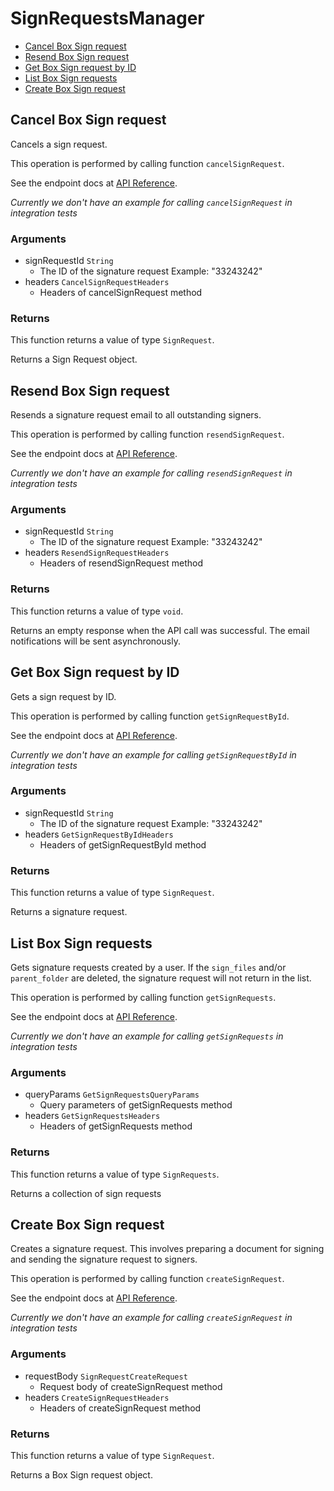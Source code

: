 # SignRequestsManager


- [Cancel Box Sign request](#cancel-box-sign-request)
- [Resend Box Sign request](#resend-box-sign-request)
- [Get Box Sign request by ID](#get-box-sign-request-by-id)
- [List Box Sign requests](#list-box-sign-requests)
- [Create Box Sign request](#create-box-sign-request)

## Cancel Box Sign request

Cancels a sign request.

This operation is performed by calling function `cancelSignRequest`.

See the endpoint docs at
[API Reference](https://developer.box.com/reference/post-sign-requests-id-cancel/).

*Currently we don't have an example for calling `cancelSignRequest` in integration tests*

### Arguments

- signRequestId `String`
  - The ID of the signature request Example: "33243242"
- headers `CancelSignRequestHeaders`
  - Headers of cancelSignRequest method


### Returns

This function returns a value of type `SignRequest`.

Returns a Sign Request object.


## Resend Box Sign request

Resends a signature request email to all outstanding signers.

This operation is performed by calling function `resendSignRequest`.

See the endpoint docs at
[API Reference](https://developer.box.com/reference/post-sign-requests-id-resend/).

*Currently we don't have an example for calling `resendSignRequest` in integration tests*

### Arguments

- signRequestId `String`
  - The ID of the signature request Example: "33243242"
- headers `ResendSignRequestHeaders`
  - Headers of resendSignRequest method


### Returns

This function returns a value of type `void`.

Returns an empty response when the API call was successful.
The email notifications will be sent asynchronously.


## Get Box Sign request by ID

Gets a sign request by ID.

This operation is performed by calling function `getSignRequestById`.

See the endpoint docs at
[API Reference](https://developer.box.com/reference/get-sign-requests-id/).

*Currently we don't have an example for calling `getSignRequestById` in integration tests*

### Arguments

- signRequestId `String`
  - The ID of the signature request Example: "33243242"
- headers `GetSignRequestByIdHeaders`
  - Headers of getSignRequestById method


### Returns

This function returns a value of type `SignRequest`.

Returns a signature request.


## List Box Sign requests

Gets signature requests created by a user. If the `sign_files` and/or
`parent_folder` are deleted, the signature request will not return in the list.

This operation is performed by calling function `getSignRequests`.

See the endpoint docs at
[API Reference](https://developer.box.com/reference/get-sign-requests/).

*Currently we don't have an example for calling `getSignRequests` in integration tests*

### Arguments

- queryParams `GetSignRequestsQueryParams`
  - Query parameters of getSignRequests method
- headers `GetSignRequestsHeaders`
  - Headers of getSignRequests method


### Returns

This function returns a value of type `SignRequests`.

Returns a collection of sign requests


## Create Box Sign request

Creates a signature request. This involves preparing a document for signing and
sending the signature request to signers.

This operation is performed by calling function `createSignRequest`.

See the endpoint docs at
[API Reference](https://developer.box.com/reference/post-sign-requests/).

*Currently we don't have an example for calling `createSignRequest` in integration tests*

### Arguments

- requestBody `SignRequestCreateRequest`
  - Request body of createSignRequest method
- headers `CreateSignRequestHeaders`
  - Headers of createSignRequest method


### Returns

This function returns a value of type `SignRequest`.

Returns a Box Sign request object.


